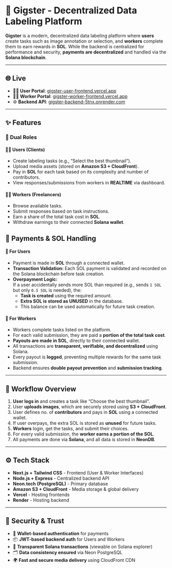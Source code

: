 # 🧠 Gigster - Decentralized Data Labeling Platform

**Gigster** is a modern, decentralized data labeling platform where **users** create tasks such as image annotation or selection, and **workers** complete them to earn rewards in **SOL**. While the backend is centralized for performance and security, **payments are decentralized** and handled via the **Solana blockchain**.

---

## 🌐 Live

- 👨‍💻 **User Portal**: [gigster-user-frontend.vercel.app](https://gigster-user-frontend.vercel.app)
- 🧑‍🔧 **Worker Portal**: [gigster-worker-frontend.vercel.app](https://gigster-worker-frontend.vercel.app)
- ⚙️ **Backend API**: [gigster-backend-5tnx.onrender.com](https://gigster-backend-5tnx.onrender.com)

---

## ✨ Features

### 👥 Dual Roles

#### 👨‍💼 Users (Clients)
- Create labeling tasks (e.g., “Select the best thumbnail”).
- Upload media assets (stored on **Amazon S3 + CloudFront**).
- Pay in **SOL** for each task based on its complexity and number of contributors.
- View responses/submissions from workers in **REALTIME** via dashboard.

#### 🧑‍🔧 Workers (Freelancers)
- Browse available tasks.
- Submit responses based on task instructions.
- Earn a share of the total task cost in **SOL**.
- Withdraw earnings to their connected **Solana wallet**.

## 💸 Payments & SOL Handling

#### 🔹 For Users
- Payment is made in **SOL** through a connected wallet.
- **Transaction Validation:** Each SOL payment is validated and recorded on the Solana blockchain before task creation.
- **Overpayment Logic:**  
  If a user accidentally sends more SOL than required (e.g., sends `1 SOL` but only `0.5 SOL` is needed), the:
  - **Task is created** using the required amount.
  - **Extra SOL is stored as UNUSED** in the database.
  - This balance can be used automatically for future task creation.

#### 🔹 For Workers
- Workers complete tasks listed on the platform.
- For each valid submission, they are paid a **portion of the total task cost**.
- **Payouts are made in SOL**, directly to their connected wallet.
- All transactions are **transparent, verifiable, and decentralized** using Solana.
- Every payout is **logged**, preventing multiple rewards for the same task submission.
- Backend ensures **double payout prevention** and **submission tracking**.

---

## 🔁 Workflow Overview

1. **User logs in** and creates a task like “Choose the best thumbnail”.
2. User **uploads images**, which are securely stored using **S3 + CloudFront**.
3. User defines no. of **contributors** and pays in **SOL** using a connected wallet.
4. If user overpays, the extra SOL is stored as **unused** for future tasks.
5. **Workers** login, get the tasks, and submit their choices.
6. For every valid submission, the **worker earns a portion of the SOL**.
7. All payments are done via **Solana**, and all data is stored in **NeonDB**.
    
---

## ⚙️ Tech Stack

- **Next.js + Tailwind CSS**  - Frontend (User & Worker Interfaces)
- **Node.js + Express**       - Centralized backend API
- **Neon.tech (PostgreSQL)**  - Primary database
- **Amazon S3 + CloudFront**  - Media storage & global delivery
- **Vercel**                  - Hosting frontends
- **Render**                  - Hosting backend

---

## 🔐 Security & Trust

- 🔐 **Wallet-based authentication** for payments
- 📦 **JWT-based backend auth** for Users and Workers
- 🧾 **Transparent Solana transactions** (viewable on Solana explorer)
- 🗂️ **Data consistency ensured** via Neon PostgreSQL
- 🌍 **Fast and secure media delivery** using CloudFront CDN
